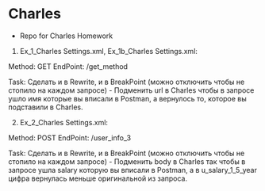 # Charles
- Repo for Charles Homework
1. Ex_1_Charles Settings.xml, Ex_1b_Charles Settings.xml:

Method: GET
EndPoint: /get_method

Task:
Сделать и в Rewrite, и в BreakPoint (можно отключить чтобы не стопило на каждом запросе) - Подменить url в Charles чтобы в запросе ушло имя которые вы вписали в Postman, а вернулось то, которое вы подставили в Charles.

2. Ex_2_Charles Settings.xml:

Method: POST
EndPoint: /user_info_3

Task:
Сделать и в Rewrite, и в BreakPoint (можно отключить чтобы не стопило на каждом запросе) - Подменить body в Charles так чтобы в запросе ушла salary которую вы вписали в Postman, а в u_salary_1_5_year цифра вернулась меньше оригинальной из запроса.
